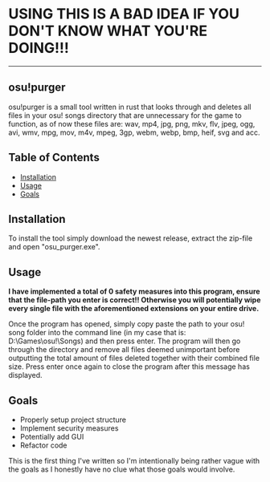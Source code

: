 # USING THIS IS A BAD IDEA IF YOU DON'T KNOW WHAT YOU'RE DOING!!!
------------
## osu!purger
osu!purger is a small tool written in rust that looks through and deletes all files in  your osu! songs directory that are unnecessary for the game to function, as of now these files are: wav, mp4, jpg, png, mkv, flv, jpeg, ogg, avi, wmv, mpg, mov, m4v, mpeg, 3gp, webm, webp, bmp, heif, svg and acc.

## Table of Contents
- [Installation](https://github.com/jettosu/osu-purger#installation)
- [Usage](https://github.com/jettosu/osu-purger#usage)
- [Goals](https://github.com/jettosu/osu-purger#goals)

## Installation
To install the tool simply download the newest release, extract the zip-file and open "osu_purger.exe".
 
## Usage
**I have implemented a total of 0 safety measures into this program, ensure that the file-path you enter is correct!! Otherwise you will potentially wipe every single file with the aforementioned extensions on your entire drive.**

Once the program has opened, simply copy paste the path to your osu! song folder into the command line (in my case that is: D:\Games\osu!\Songs) and then press enter. The program will then go through the directory and remove all files deemed unimportant before outputting the total amount of files deleted together with their combined file size. Press enter once again to close the program after this message has displayed.

## Goals
- Properly setup project structure
- Implement security measures
- Potentially add GUI
- Refactor code

This is  the first thing I've written so I'm intentionally being rather vague with the goals as I honestly have no clue what those goals would involve.
